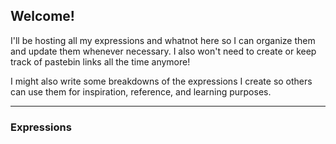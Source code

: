 ## Welcome!

I'll be hosting all my expressions and whatnot here so I can organize them and update them whenever necessary. I also won't need to create or keep track of pastebin links all the time anymore!

I might also write some breakdowns of the expressions I create so others can use them for inspiration, reference, and learning purposes.

---

### Expressions
